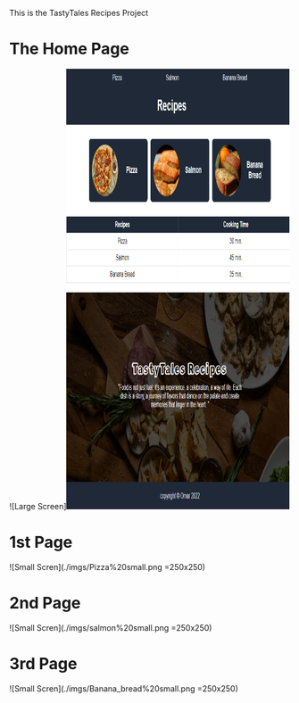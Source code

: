 This is the TastyTales Recipes Project

# The Home Page
![Large Screen]<img src="./imgs/large_device.png" width="400" height="790">

# 1st Page
![Small Scren](./imgs/Pizza%20small.png =250x250)

# 2nd Page
![Small Scren](./imgs/salmon%20small.png =250x250)

# 3rd Page
![Small Scren](./imgs/Banana_bread%20small.png =250x250)


